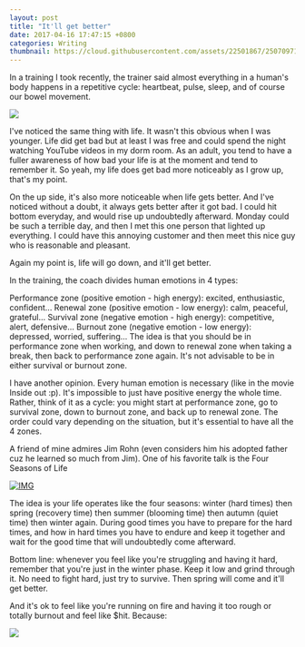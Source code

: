 ```yaml
---
layout: post
title: "It'll get better"
date: 2017-04-16 17:47:15 +0800
categories: Writing
thumbnail: https://cloud.githubusercontent.com/assets/22501867/25070971/0373c57a-22de-11e7-9b57-bb94705e5ee1.jpg
---
```

In a training I took recently, the trainer said almost everything in a human's body happens in a repetitive cycle: heartbeat, pulse, sleep, and of course our bowel movement.

![](https://cloud.githubusercontent.com/assets/22501867/25070971/0373c57a-22de-11e7-9b57-bb94705e5ee1.jpg)

I've noticed the same thing with life. It wasn't this obvious when I was younger. Life did get bad but at least I was free and could spend the night watching YouTube videos in my dorm room. As an adult, you tend to have a fuller awareness of how bad your life is at the moment and tend to remember it. So yeah, my life does get bad more noticeably as I grow up, that's my point.

On the up side, it's also more noticeable when life gets better. And I've noticed without a doubt, it always gets better after it got bad. I could hit bottom everyday, and would rise up undoubtedly afterward. Monday could be such a terrible day, and then I met this one person that lighted up everything. I could have this annoying customer and then meet this nice guy who is reasonable and pleasant.

Again my point is, life will go down, and it'll get better.

In the training, the coach divides human emotions in 4 types:

Performance zone (positive emotion - high energy): excited, enthusiastic, confident...
Renewal zone (positive emotion - low energy): calm, peaceful, grateful...
Survival zone (negative emotion - high energy): competitive, alert, defensive...
Burnout zone (negative emotion - low energy): depressed, worried, suffering...
The idea is that you should be in performance zone when working, and down to renewal zone when taking a break, then back to performance zone again. It's not advisable to be in either survival or burnout zone.

I have another opinion. Every human emotion is necessary (like in the movie Inside out :p). It's impossible to just have positive energy the whole time. Rather, think of it as a cycle: you might start at performance zone, go to survival zone, down to burnout zone, and back up to renewal zone. The order could vary depending on the situation, but it's essential to have all the 4 zones.

A friend of mine admires Jim Rohn (even considers him his adopted father cuz he learned so much from Jim). One of his favorite talk is the Four Seasons of Life

[![IMG](https://img.youtube.com/vi/5DmCiwR4s4U/0.jpg)](https://www.youtube.com/watch?v=5DmCiwR4s4U/)

The idea is your life operates like the four seasons: winter (hard times) then spring (recovery time) then summer (blooming time) then autumn (quiet time) then winter again. During good times you have to prepare for the hard times, and how in hard times you have to endure and keep it together and wait for the good time that will undoubtedly come afterward.

Bottom line: whenever you feel like you're struggling and having it hard, remember that you're just in the winter phase. Keep it low and grind through it. No need to fight hard, just try to survive. Then spring will come and it'll get better.

And it's ok to feel like you're running on fire and having it too rough or totally burnout and feel like $hit. Because:

![](https://dl.dropboxusercontent.com/content_link/fY70MfDVHzimLdBxXJiSYudc3CIeIQFO3Ri5UOldFYqaEAuaZpUrMBO2z9zT3z3a/file)
